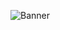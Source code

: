 ![Banner](https://img.freepik.com/fotos-premium/banner-fondo-inteligencia-artificial-metaverso-que-muestra-tecnologia-ia-ia-generativa_620624-6970.jpg)
